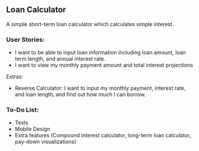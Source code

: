 ## Loan Calculator 

A simple short-term loan calculator which calculates simple interest. 

### User Stories: 
- I want to be able to input loan information including loan amount, loan term length, and  annual interest rate.
- I want to view my monthly payment amount and total interest projections

Extras: 
- Reverse Calculator: I want to input my monthly payment, interest rate, and loan length, and find out how much I can borrow.

### To-Do List: 
- Tests
- Mobile Design 
- Extra features (Compound interest calculator, long-term loan calculator, pay-down visualizations)
